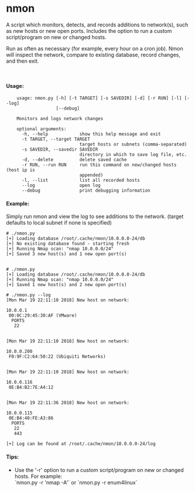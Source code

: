 # nmon

A script which monitors, detects, and records additions to network(s), such as new hosts or new open ports. Includes the option to run a custom script/program on new or changed hosts.

Run as often as necessary (for example, every hour on a cron job).  Nmon will inspect the network, compare to existing database, record changes, and then exit.

<br>

#### Usage:

~~~~
    usage: nmon.py [-h] [-t TARGET] [-s SAVEDIR] [-d] [-r RUN] [-l] [--log]
                   [--debug]

    Monitors and logs network changes                                                            
                                                                                                 
    optional arguments:                                                                          
      -h, --help            show this help message and exit                                      
      -t TARGET, --target TARGET                                                                 
                            target hosts or subnets (comma-separated)                            
      -s SAVEDIR, --savedir SAVEDIR                                                              
                            directory in which to save log file, etc.                            
      -d, --delete          delete saved cache
      -r RUN, --run RUN     run this command on new/changed hosts (host ip is
                            appended)
      -l, --list            list all recorded hosts
      --log                 open log
      --debug               print debugging information
~~~~


#### Example:
Simply run nmon and view the log to see additions to the network.  (target defaults to local subnet if none is specified)

~~~~
# ./nmon.py 
[+] Loading database /root/.cache/nmon/10.0.0.0-24/db
[+] No existing database found - starting fresh
[+] Running Nmap scan: "nmap 10.0.0.0/24"
[+] Saved 3 new host(s) and 1 new open port(s)


# ./nmon.py 
[+] Loading database /root/.cache/nmon/10.0.0.0-24/db
[+] Running Nmap scan: "nmap 10.0.0.0/24"
[+] Saved 1 new host(s) and 2 new open port(s)

# ./nmon.py --log
[Mon Mar 19 22:11:10 2018] New host on network:

10.0.0.1
 00:0C:29:45:30:AF (VMware)
  PORTS
   22


[Mon Mar 19 22:11:10 2018] New host on network:

10.0.0.200
 F0:9F:C2:64:50:22 (Ubiquiti Networks)


[Mon Mar 19 22:11:10 2018] New host on network:

10.0.0.116
 0E:B4:B2:7E:A4:12


[Mon Mar 19 22:11:36 2018] New host on network:

10.0.0.115
 0E:B4:40:FE:A3:86
  PORTS
   22
   443

[+] Log can be found at /root/.cache/nmon/10.0.0.0-24/log
~~~~

#### Tips:

<ul>
    <li>Use the '-r' option to run a custom script/program on new or changed hosts.  For example:</li>
    `nmon.py -r 'nmap -A'` or `nmon.py -r enum4linux`
</ul>